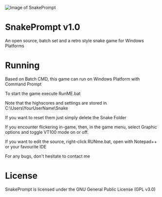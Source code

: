![Image of SnakePrompt](https://i.ibb.co/whgbbrm/512x512bb.jpg)
# SnakePrompt v1.0
An open source, batch set and a retro style snake game for Windows Platforms

# Running
Based on Batch CMD, this game can run on Windows Platform with Command Prompt

To start the game execute RunME.bat

Note that the highscores and settings are stored in C:\Users\YourUserName\Snake

If you want to reset them just simply delete the Snake Folder

If you encounter flickering in-game, then, in the game menu, select Graphic options and toggle VT100 mode on or off.

If you want to edit the source, right-click RUNme.bat, open with Notepad++ or your favourite IDE

For any bugs, don't hesitate to contact me

# License
SnakePrompt is licensed under the GNU General Public License (GPL v3.0)
